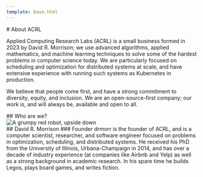```yaml
---
template: base.html
---
```


<main markdown="1">
# About ACRL

Applied Computing Research Labs (ACRL) is a small business formed in 2023 by David R. Morrison; we use advanced
algorithms, applied mathematics, and machine learning techniques to solve some of the hardest problems in computer
science today.  We are particularly focused on scheduling and optimization for distributed systems at scale, and have
extensive experience with running such systems as Kubernetes in production.

We believe that people come first, and have a strong commitment to diversity, equity, and inclusion.  We are an
open-source-first company; our work is, and will always be, available and open to all.
</main>

<section class="about" markdown="1">
## Who are we?

<div class="subsection" markdown="1">
<img src="/img/people/drmorr.png" alt="A grumpy red robot, upside down">

<div markdown="1">
## David R. Morrison
### Founder
drmorr is the founder of ACRL, and is a computer scientist, researcher, and software engineer focused on problems in
optimization, scheduling, and distributed systems. He received his PhD from the University of Illinois, Urbana-Champaign
in 2014, and has over a decade of industry experience (at companies like Airbnb and Yelp) as well as a strong background
in academic research.  In his spare time he builds Legos, plays board games, and writes fiction.
</div>
</div>
</section>
